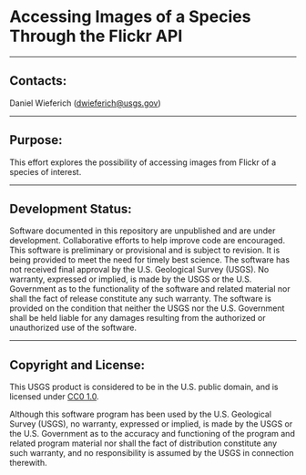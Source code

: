 Accessing Images of a Species Through the Flickr API
===============================================================================================================

-----------
Contacts:
-----------
Daniel Wieferich (dwieferich@usgs.gov)


-----------
Purpose:
-----------
This effort explores the possibility of accessing images from Flickr of a species of interest.



-----------
Development Status:
-------------------
Software documented in this repository are unpublished and are under development.  Collaborative efforts to help improve code are encouraged.
This software is preliminary or provisional and is subject to revision. It is being provided to meet the need for timely best science. 
The software has not received final approval by the U.S. Geological Survey (USGS). No warranty, expressed or implied, is made by the USGS or the U.S. Government as to the functionality of the software and related material nor shall the fact of release constitute any such warranty. The software is provided on the condition that neither the USGS nor the U.S. Government shall be held liable for any damages resulting from the authorized or unauthorized use of the software. 



----------------------
Copyright and License:
---------------------
This USGS product is considered to be in the U.S. public domain, and is licensed under
[CC0 1.0](https://creativecommons.org/publicdomain/zero/1.0/).

Although this software program has been used by the U.S. Geological Survey (USGS), no warranty, expressed or implied,
is made by the USGS or the U.S. Government as to the accuracy and functioning of the program and related program
material nor shall the fact of distribution constitute any such warranty, and no responsibility is assumed by the
USGS in connection therewith.
